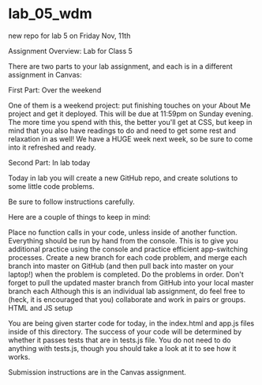 # lab_05_wdm
new repo for lab 5 on Friday Nov, 11th


Assignment Overview: Lab for Class 5

There are two parts to your lab assignment, and each is in a different assignment in Canvas:

First Part: Over the weekend

One of them is a weekend project: put finishing touches on your About Me project and get it deployed. This will be due at 11:59pm on Sunday evening. The more time you spend with this, the better you'll get at CSS, but keep in mind that you also have readings to do and need to get some rest and relaxation in as well! We have a HUGE week next week, so be sure to come into it refreshed and ready.

Second Part: In lab today

Today in lab you will create a new GitHub repo, and create solutions to some little code problems.

Be sure to follow instructions carefully.

Here are a couple of things to keep in mind:

Place no function calls in your code, unless inside of another function. Everything should be run by hand from the console. This is to give you additional practice using the console and practice efficient app-switching processes.
Create a new branch for each code problem, and merge each branch into master on GitHub (and then pull back into master on your laptop!) when the problem is completed. Do the problems in order. Don't forget to pull the updated master branch from GitHub into your local master branch each
Although this is an individual lab assignment, do feel free to (heck, it is encouraged that you) collaborate and work in pairs or groups.
HTML and JS setup

You are being given starter code for today, in the index.html and app.js files inside of this directory. The success of your code will be determined by whether it passes tests that are in tests.js file. You do not need to do anything with tests.js, though you should take a look at it to see how it works.

Submission instructions are in the Canvas assignment.

